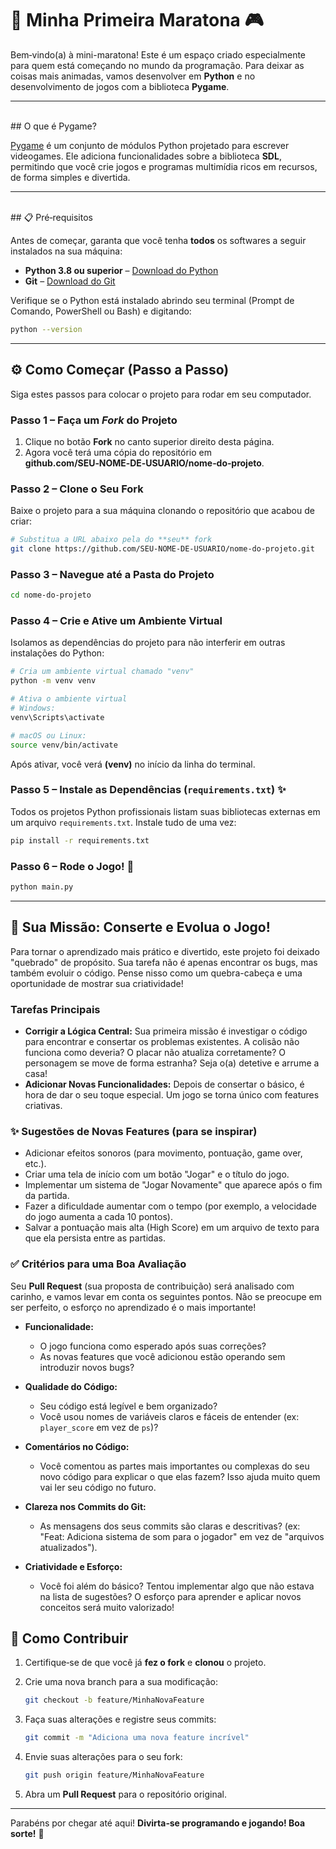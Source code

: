 # 🚀 Minha Primeira Maratona 🎮

Bem‑vindo(a) à mini-maratona! Este é um espaço criado especialmente para quem está começando no mundo da programação. Para deixar as coisas mais animadas, vamos desenvolver em **Python** e no desenvolvimento de jogos com a biblioteca **Pygame**.

---
 <br>
## O que é Pygame?

[Pygame](https://www.pygame.org/news) é um conjunto de módulos Python projetado para escrever videogames. Ele adiciona funcionalidades sobre a biblioteca **SDL**, permitindo que você crie jogos e programas multimídia ricos em recursos, de forma simples e divertida.

---
<br>
## 📋 Pré‑requisitos

Antes de começar, garanta que você tenha **todos** os softwares a seguir instalados na sua máquina:

- **Python 3.8 ou superior** – [Download do Python](https://www.python.org/downloads/)
- **Git** – [Download do Git](https://git-scm.com/downloads)

Verifique se o Python está instalado abrindo seu terminal (Prompt de Comando, PowerShell ou Bash) e digitando:

```bash
python --version
```

---

## ⚙️ Como Começar (Passo a Passo)

Siga estes passos para colocar o projeto para rodar em seu computador.

### Passo 1 – Faça um *Fork* do Projeto

1. Clique no botão **Fork** no canto superior direito desta página.
2. Agora você terá uma cópia do repositório em **github.com/SEU‑NOME‑DE‑USUARIO/nome‑do‑projeto**.

### Passo 2 – Clone o Seu Fork

Baixe o projeto para a sua máquina clonando o repositório que acabou de criar:

```bash
# Substitua a URL abaixo pela do **seu** fork
git clone https://github.com/SEU-NOME-DE-USUARIO/nome-do-projeto.git
```

### Passo 3 – Navegue até a Pasta do Projeto

```bash
cd nome-do-projeto
```

### Passo 4 – Crie e Ative um Ambiente Virtual

Isolamos as dependências do projeto para não interferir em outras instalações do Python:

```bash
# Cria um ambiente virtual chamado "venv"
python -m venv venv

# Ativa o ambiente virtual
# Windows:
venv\Scripts\activate

# macOS ou Linux:
source venv/bin/activate
```

Após ativar, você verá **(venv)** no início da linha do terminal.

### Passo 5 – Instale as Dependências (`requirements.txt`) ✨

Todos os projetos Python profissionais listam suas bibliotecas externas em um arquivo `requirements.txt`. Instale tudo de uma vez:

```bash
pip install -r requirements.txt
```

### Passo 6 – Rode o Jogo! 🚀

```bash
python main.py
```
---

## 🎯 Sua Missão: Conserte e Evolua o Jogo!

Para tornar o aprendizado mais prático e divertido, este projeto foi deixado "quebrado" de propósito. Sua tarefa não é apenas encontrar os bugs, mas também evoluir o código. Pense nisso como um quebra-cabeça e uma oportunidade de mostrar sua criatividade!

### Tarefas Principais

* **Corrigir a Lógica Central:** Sua primeira missão é investigar o código para encontrar e consertar os problemas existentes. A colisão não funciona como deveria? O placar não atualiza corretamente? O personagem se move de forma estranha? Seja o(a) detetive e arrume a casa!
* **Adicionar Novas Funcionalidades:** Depois de consertar o básico, é hora de dar o seu toque especial. Um jogo se torna único com features criativas.

### ✨ Sugestões de Novas Features (para se inspirar)

* Adicionar efeitos sonoros (para movimento, pontuação, game over, etc.).
* Criar uma tela de início com um botão "Jogar" e o título do jogo.
* Implementar um sistema de "Jogar Novamente" que aparece após o fim da partida.
* Fazer a dificuldade aumentar com o tempo (por exemplo, a velocidade do jogo aumenta a cada 10 pontos).
* Salvar a pontuação mais alta (High Score) em um arquivo de texto para que ela persista entre as partidas.

### ✅ Critérios para uma Boa Avaliação

Seu **Pull Request** (sua proposta de contribuição) será analisado com carinho, e vamos levar em conta os seguintes pontos. Não se preocupe em ser perfeito, o esforço no aprendizado é o mais importante!

* **Funcionalidade:**
    * O jogo funciona como esperado após suas correções?
    * As novas features que você adicionou estão operando sem introduzir novos bugs?

* **Qualidade do Código:**
    * Seu código está legível e bem organizado?
    * Você usou nomes de variáveis claros e fáceis de entender (ex: `player_score` em vez de `ps`)?

* **Comentários no Código:**
    * Você comentou as partes mais importantes ou complexas do seu novo código para explicar o que elas fazem? Isso ajuda muito quem vai ler seu código no futuro.

* **Clareza nos Commits do Git:**
    * As mensagens dos seus commits são claras e descritivas? (ex: "Feat: Adiciona sistema de som para o jogador" em vez de "arquivos atualizados").

* **Criatividade e Esforço:**
    * Você foi além do básico? Tentou implementar algo que não estava na lista de sugestões? O esforço para aprender e aplicar novos conceitos será muito valorizado!

## 🤝 Como Contribuir

1. Certifique‑se de que você já **fez o fork** e **clonou** o projeto.
2. Crie uma nova branch para a sua modificação:

   ```bash
   git checkout -b feature/MinhaNovaFeature
   ```

3. Faça suas alterações e registre seus commits:

   ```bash
   git commit -m "Adiciona uma nova feature incrível"
   ```

4. Envie suas alterações para o seu fork:

   ```bash
   git push origin feature/MinhaNovaFeature
   ```

5. Abra um **Pull Request** para o repositório original.

---

Parabéns por chegar até aqui! **Divirta‑se programando e jogando! Boa sorte!** 🐍
